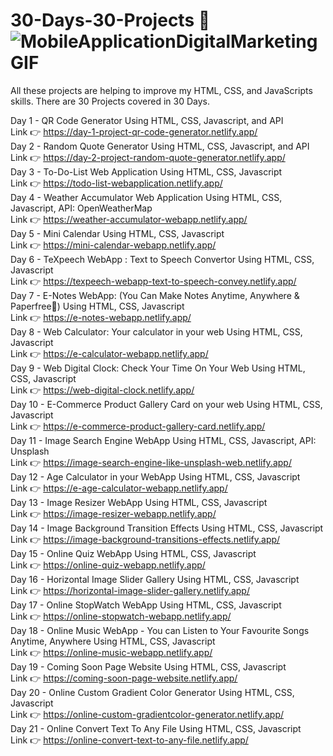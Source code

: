 # 30-Days-30-Projects 🎯 <br> ![MobileApplicationDigitalMarketingGIF](https://github.com/Nitish105/30-Days-30-Projects/assets/83354680/722fa7b1-bfbf-4daa-88ca-32147d2f1fb1)

All these projects are helping to improve my HTML, CSS, and JavaScripts skills.
There are 30 Projects covered in 30 Days.

Day 1 - QR Code Generator Using HTML, CSS, Javascript, and API <br>
        Link 👉 https://day-1-project-qr-code-generator.netlify.app/ 
        <br>
Day 2 - Random Quote Generator Using HTML, CSS, Javascript, and API <br>
        Link 👉 https://day-2-project-random-quote-generator.netlify.app/
        <br>
Day 3 - To-Do-List Web Application Using HTML, CSS, Javascript <br>
        Link 👉 https://todo-list-webapplication.netlify.app/
        <br>
Day 4 - Weather Accumulator Web Application Using HTML, CSS, Javascript, API: OpenWeatherMap <br>
        Link 👉 https://weather-accumulator-webapp.netlify.app/
        <br>
Day 5 - Mini Calendar Using HTML, CSS, Javascript <br>
        Link 👉 https://mini-calendar-webapp.netlify.app/
        <br>
Day 6 - TeXpeech WebApp : Text to Speech Convertor Using HTML, CSS, Javascript <br>
        Link 👉 https://texpeech-webapp-text-to-speech-convey.netlify.app/  
Day 7 - E-Notes WebApp: (You Can Make Notes Anytime, Anywhere & Paperfree📝) Using HTML, CSS, Javascript <br>
        Link 👉 https://e-notes-webapp.netlify.app/
        <br>
Day 8 - Web Calculator: Your calculator in your web Using HTML, CSS, Javascript <br>
        Link 👉 https://e-calculator-webapp.netlify.app/ 
        <br>
Day 9 - Web Digital Clock: Check Your Time On Your Web Using HTML, CSS, Javascript <br>
        Link 👉 https://web-digital-clock.netlify.app/
        <br>
Day 10 - E-Commerce Product Gallery Card on your web Using HTML, CSS, Javascript <br>
        Link 👉 https://e-commerce-product-gallery-card.netlify.app/
        <br>
Day 11 - Image Search Engine WebApp Using HTML, CSS, Javascript, API: Unsplash <br>
        Link 👉 https://image-search-engine-like-unsplash-web.netlify.app/ 
        <br>
Day 12 - Age Calculator in your WebApp Using HTML, CSS, Javascript <br>
        Link 👉 https://e-age-calculator-webapp.netlify.app/
        <br>
Day 13 - Image Resizer WebApp Using HTML, CSS, Javascript <br>
        Link 👉 https://image-resizer-webapp.netlify.app/
        <br>
Day 14 - Image Background Transition Effects Using HTML, CSS, Javascript <br>
        Link 👉 https://image-background-transitions-effects.netlify.app/ 
        <br>
Day 15 - Online Quiz WebApp Using HTML, CSS, Javascript <br>
        Link 👉 https://online-quiz-webapp.netlify.app/
        <br>
Day 16 - Horizontal Image Slider Gallery Using HTML, CSS, Javascript <br>
        Link 👉 https://horizontal-image-slider-gallery.netlify.app/
        <br>
Day 17 - Online StopWatch WebApp Using HTML, CSS, Javascript <br>
        Link 👉 https://online-stopwatch-webapp.netlify.app/
        <br>
Day 18 - Online Music WebApp - You can Listen to Your Favourite Songs Anytime, Anywhere Using HTML, CSS, Javascript <br>
        Link 👉 https://online-music-webapp.netlify.app/
        <br>
Day 19 - Coming Soon Page Website Using HTML, CSS, Javascript <br>
        Link 👉 https://coming-soon-page-website.netlify.app/
        <br>
Day 20 - Online Custom Gradient Color Generator Using HTML, CSS, Javascript <br>
        Link 👉 https://online-custom-gradientcolor-generator.netlify.app/
        <br>
Day 21 - Online Convert Text To Any File Using HTML, CSS, Javascript <br>
        Link 👉 https://online-convert-text-to-any-file.netlify.app/
        <br> 
        




